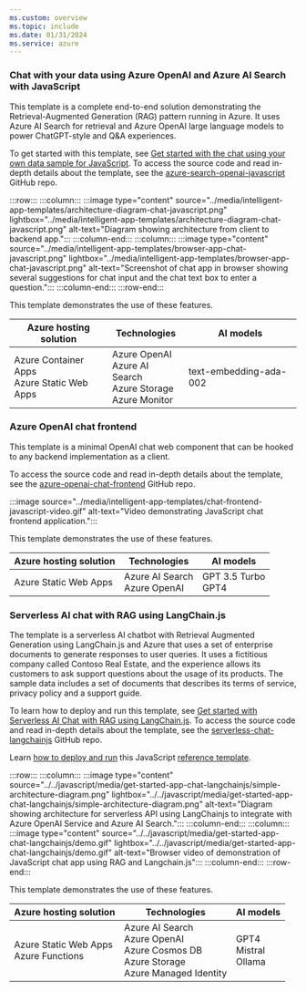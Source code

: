 ```yaml
---
ms.custom: overview
ms.topic: include
ms.date: 01/31/2024
ms.service: azure
---
```


### Chat with your data using Azure OpenAI and Azure AI Search with JavaScript

This template is a complete end-to-end solution demonstrating the Retrieval-Augmented Generation (RAG) pattern running in Azure. It uses Azure AI Search for retrieval and Azure OpenAI large language models to power ChatGPT-style and Q&A experiences.

To get started with this template, see [Get started with the chat using your own data sample for JavaScript](../../javascript/ai/get-started-app-chat-template.md?toc=/azure/developer/ai/toc.json&bc=/azure/developer/ai/breadcrumb/toc.json). To access the source code and read in-depth details about the template, see the [azure-search-openai-javascript](https://github.com/azure-samples/azure-search-openai-javascript) GitHub repo.

:::row:::
   :::column:::
      :::image type="content" source="../media/intelligent-app-templates/architecture-diagram-chat-javascript.png" lightbox="../media/intelligent-app-templates/architecture-diagram-chat-javascript.png" alt-text="Diagram showing architecture from client to backend app.":::
   :::column-end:::
   :::column:::
      :::image type="content" source="../media/intelligent-app-templates/browser-app-chat-javascript.png" lightbox="../media/intelligent-app-templates/browser-app-chat-javascript.png" alt-text="Screenshot of chat app in browser showing several suggestions for chat input and the chat text box to enter a question.":::
   :::column-end:::
:::row-end:::

This template demonstrates the use of these features.

| Azure hosting solution | Technologies | AI models |
|--|--|--|
|Azure Container Apps<br>Azure Static Web Apps|Azure OpenAI<br>Azure AI Search<br>Azure Storage<br>Azure Monitor|text-embedding-ada-002|


### Azure OpenAI chat frontend

This template is a minimal OpenAI chat web component that can be hooked to any backend implementation as a client.

To access the source code and read in-depth details about the template, see the [azure-openai-chat-frontend](https://github.com/Azure-Samples/azure-openai-chat-frontend) GitHub repo.

:::image source="../media/intelligent-app-templates/chat-frontend-javascript-video.gif" alt-text="Video demonstrating JavaScript chat frontend application.":::

This template demonstrates the use of these features.

| Azure hosting solution | Technologies | AI models |
|--|--|--|
|Azure Static Web Apps|Azure AI Search<br>Azure OpenAI|GPT 3.5 Turbo<br>GPT4|


### Serverless AI chat with RAG using LangChain.js

The template is a serverless AI chatbot with Retrieval Augmented Generation using LangChain.js and Azure that uses a set of enterprise documents to generate responses to user queries. It uses a fictitious company called Contoso Real Estate, and the experience allows its customers to ask support questions about the usage of its products. The sample data includes a set of documents that describes its terms of service, privacy policy and a support guide.

To learn how to deploy and run this template, see [Get started with Serverless AI Chat with RAG using LangChain.js](../../javascript/ai/get-started-app-chat-template-langchainjs.md?toc=/azure/developer/ai/toc.json&bc=/azure/developer/ai/breadcrumb/toc.json). To access the source code and read in-depth details about the template, see the [serverless-chat-langchainjs](https://github.com/Azure-Samples/serverless-chat-langchainjs) GitHub repo.

Learn [how to deploy and run](../../javascript/ai/get-started-app-chat-template-langchainjs.md)
this JavaScript [reference template](). 

:::row:::
   :::column:::
      :::image type="content" source="../../javascript/media/get-started-app-chat-langchainjs/simple-architecture-diagram.png" lightbox="../../javascript/media/get-started-app-chat-langchainjs/simple-architecture-diagram.png" alt-text="Diagram showing architecture for serverless API using LangChainjs to integrate with Azure OpenAI Service and Azure AI Search.":::
   :::column-end:::
   :::column:::
      :::image type="content" source="../../javascript/media/get-started-app-chat-langchainjs/demo.gif" lightbox="../../javascript/media/get-started-app-chat-langchainjs/demo.gif" alt-text="Browser video of demonstration of JavaScript chat app using RAG and Langchain.js":::
   :::column-end:::
:::row-end:::

This template demonstrates the use of these features.

| Azure hosting solution | Technologies | AI models |
|--|--|--|
|Azure Static Web Apps<br>Azure Functions|Azure AI Search<br>Azure OpenAI<br>Azure Cosmos DB<br>Azure Storage<br>Azure Managed Identity|GPT4<br>Mistral<br>Ollama|

<!--

### Assistant API with Function Calling

Learn [how to deploy and run](../../javascript/ai/get-started-app-chat-assistants-function-calling.md) this JavaScript [reference template](https://github.com/Azure-Samples/azure-openai-assistant-javascript). This application is a serverless Azure OpenAI Assistant Quick Start which implements an assistants app using JavaScript, Azure OpenAI Service assistants with function calling, and Azure Functions to get the latest stock price.

https://review.learn.microsoft.com/en-us/azure/developer/javascript/media/get-started-app-chat-assistants-function-calling/azure-openai-assistant-diagram.png

:::row:::
   :::column:::
      :::image type="content" source="../../javascript/media/get-started-app-chat-assistants-function-calling/azure-openai-assistant-diagram.png" lightbox="../../javascript/media/get-started-app-chat-assistants-function-calling/azure-openai-assistant-diagram.png" alt-text="Diagram showing architecture for assistants API using LangChainjs to integrate with Azure OpenAI Service.":::
   :::column-end:::
   :::column:::
      :::image type="content" source="../../javascript/media/get-started-app-chat-langchainjs/demo.gif" lightbox="../../javascript/media/get-started-app-chat-langchainjs/demo.gif" alt-text="Browser image of demonstration of JavaScript assistants chat app.":::
   :::column-end:::
:::row-end:::

This template demonstrates the use of these features.

| Azure hosting solution | Technologies | AI models |
|--|--|--|
|Azure Static Web Apps<br>Azure Functions|Azure OpenAI<br>Azure Managed Identity|GPT 3.5 Turbo|

-->